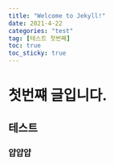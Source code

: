 ```yaml
---
title: "Welcome to Jekyll!"
date: 2021-4-22
categories: "test"
tag: [테스트 첫번째]
toc: true
toc_sticky: true
---
```

# 첫번쨰 글입니다.

## 테스트

### 얍얍얍
